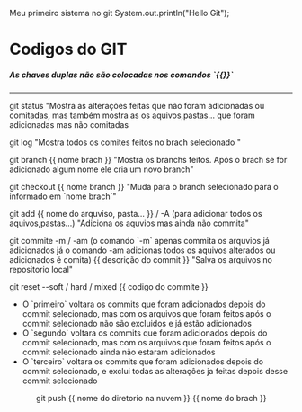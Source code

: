 Meu primeiro sistema no git 
 System.out.println("Hello Git");

<h1>Codigos do GIT</h1>
<div>
    <h5>As chaves duplas não são colocadas nos comandos `{{}}` </h5>
    <hr>
    <p>git status "Mostra as alterações feitas que não foram adicionadas ou comitadas, mas também mostra as os aquivos,pastas... que foram adicionadas mas não comitadas</p>
    <p>git log "Mostra todos os comites feitos no brach selecionado "</p>
    <p>git branch {{ nome brach }} "Mostra os branchs feitos. Após o brach se for adicionado algum nome ele cria um novo branch"</p>
    <p>git checkout {{ nome branch }} "Muda para o branch selecionado para o informado em `nome brach`"</p>
    <p>git add {{ nome do arquviso, pasta... }} / -A (para adicionar todos os aquivos,pastas...) "Adiciona os aquvios mas ainda não commita"</p>
    <p>git commite -m / -am (o comando `-m` apenas commita os arquvios já adicionados já o comando -am adicionas todos os aquivos alterados ou adicionados é comita) {{ descrição do commit }} "Salva os arquivos no repositorio local"</p>
    <p>git reset --soft / hard / mixed {{ codigo do commite }} <ul>
    <li>O `primeiro` voltara os commits que foram adicionados depois do commit selecionado, mas com os arquivos que foram feitos após o commit selecionado não são excluidos e já estão adicionados</li>
    <li>O `segundo`  voltara os commits que foram adicionados depois do commit selecionado, mas com os arquivos que foram feitos após o commit selecionado ainda não estaram  adicionados</li>
    <li>O `terceiro` voltara os commits que foram adicionados depois do commit selecionado, e exclui todas as alteraçôes ja feitas depois desse commit selecionado</li>
    <ul></p>
    <p>git push {{ nome do diretorio na nuvem }} {{ nome do brach }} </p>
    <p></p>
    <p></p>
    <p></p>
</div>
